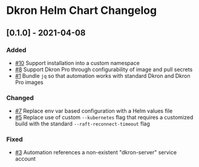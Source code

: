 # Dkron Helm Chart Changelog

## [0.1.0] - 2021-04-08
### Added
- [#10](https://github.com/Megalithic-LLC/dkron-helm/issues/10) Support installation into a custom namespace
- [#8](https://github.com/Megalithic-LLC/dkron-helm/issues/8) Support Dkron Pro through configurability of image and pull secrets
- [#1](https://github.com/Megalithic-LLC/dkron-helm/issues/1) Bundle `jq` so that automation works with standard Dkron and Dkron Pro images

### Changed
- [#7](https://github.com/Megalithic-LLC/dkron-helm/issues/7) Replace env var based configuration with a Helm values file
- [#5](https://github.com/Megalithic-LLC/dkron-helm/issues/5) Replace use of custom `--kubernetes` flag that requires a customized build with the standard `--raft-reconnect-timeout` flag

### Fixed
- [#3](https://github.com/Megalithic-LLC/dkron-helm/issues/3) Automation references a non-existent "dkron-server" service account
